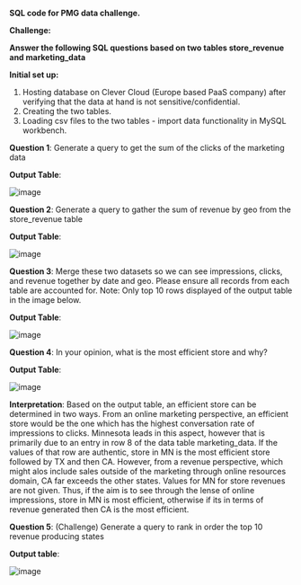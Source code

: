 **SQL code for PMG data challenge.**

**Challenge:**

**Answer the following SQL questions based on two tables store_revenue and marketing_data**

**Initial set up:**
1. Hosting database on Clever Cloud (Europe based PaaS company) after verifying that the data at hand is not sensitive/confidential.
2. Creating the two tables.
3. Loading csv files to the two tables - import data functionality in MySQL workbench.

**Question 1**: Generate a query to get the sum of the clicks of the marketing data

**Output Table**: 

![image](https://user-images.githubusercontent.com/33330562/156784445-57377c92-fe59-44fc-9ddd-1d57805e3d06.png)

**Question 2**: Generate a query to gather the sum of revenue by geo from the store_revenue table​

**Output Table**: 

![image](https://user-images.githubusercontent.com/33330562/156784545-12da4631-44c6-46c5-a9d9-7136f6a2990b.png)

**Question 3**: Merge these two datasets so we can see impressions, clicks, and revenue together by date and geo. Please ensure all records from each table are accounted for. 
Note: Only top 10 rows displayed of the output table in the image below.

**Output Table**: 

![image](https://user-images.githubusercontent.com/33330562/156784787-769cfc50-3496-4ed0-b521-39595fbec31f.png)

**Question 4**: In your opinion, what is the most efficient store and why?

**Output Table**: 

![image](https://user-images.githubusercontent.com/33330562/156784983-d0e37e2d-d8f1-441d-9e12-64c0cf1f721f.png)

**Interpretation**: Based on the output table, an efficient store can be determined in two ways. From an online marketing perspective, an efficient store would be the one which has the highest conversation rate of impressions to clicks. Minnesota leads in this aspect, however that is primarily due to an entry in row 8 of the data table marketing_data. If the values of that row are authentic, store in MN is the most efficient store followed by TX and then CA. However, from a revenue perspective, which might alos include sales outside of the marketing through online resources domain, CA far exceeds the other states. Values for MN for store revenues are not given. Thus, if the aim is to see through the lense of online impressions, store in MN is most efficient, otherwise if its in terms of revenue generated then CA is the most efficient.

**Question 5**: (Challenge) Generate a query to rank in order the top 10 revenue producing states​

**Output table**: 

![image](https://user-images.githubusercontent.com/33330562/156786123-a6ac8760-1e11-477a-ab96-7473b93a58db.png)

